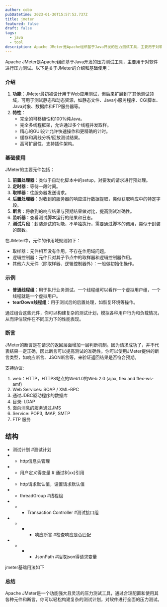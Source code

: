 ```yaml
---
author: cobo
pubDatetime: 2023-01-30T15:57:52.737Z
title: jmeter
featured: false
draft: false
tags:
  - java
  - tool
description: Apache JMeter是Apache组织基于Java开发的压力测试工具，主要用于对软件进行压力测试
---
```


Apache JMeter是Apache组织基于Java开发的压力测试工具，主要用于对软件进行压力测试。以下是关于JMeter的介绍和基础使用：

### 介绍

1. **功能**：JMeter最初被设计用于Web应用测试，但后来扩展到了其他测试领域，可用于测试静态和动态资源，如静态文件、Java小服务程序、CGI脚本、Java对象、数据库和FTP服务器等。
2. **特性**：
   - 完全的可移植性和100%纯Java。
   - 完全多线程框架，允许通过多个线程并发取样。
   - 精心的GUI设计允许快速操作和更精确的计时。
   - 缓存和离线分析/回放测试结果。
   - 高可扩展性，支持插件架构。

### 基础使用

JMeter的主要元件包括：

1. **前置处理器**：类似于自动化脚本中的setup，对要发的请求进行预处理。
2. **定时器**：等待一段时间。
3. **取样器**：往服务器发送请求。
4. **后置处理器**：对收到的服务器的响应进行数据提取，类似获取响应中的特定字段。
5. **断言**：将收到的响应结果与预期结果做对比，提高测试准确性。
6. **监听器**：查看测试脚本运行的结果和日志。
7. **测试片段**：封装测试的功能，不单独执行，需要通过脚本的调用，类似于封装的函数。

在JMeter中，元件的作用域规则如下：

- 取样器：元件相互没有作用，不存在作用域问题。
- 逻辑控制器：元件只对其子节点中的取样器和逻辑控制器作用。
- 其他六大元件（除取样器、逻辑控制器外）：一般做初始化操作。

### 示例

- **普通线程组**：用于执行业务测试。一个线程组可以看作一个虚拟用户组，一个线程就是一个虚拟用户。
- **tearDown线程组**：用于测试后的后置处理，如恢复环境等操作。

通过组合这些元件，你可以构建复杂的测试计划，模拟各种用户行为和负载情况，从而评估软件在不同压力下的性能表现。

### 断言

JMeter的断言是在请求的返回层面增加一层判断机制。因为请求成功了，并不代表结果一定正确，因此断言可以提高测试的准确性。你可以使用JMeter提供的断言类型，如响应断言、JSON断言等，来验证返回结果是否符合预期。

支持协议:

1. web：HTTP，HTTPS站点的Web1.0的Web 2.0 (ajax, flex and flex-ws-amf)
2. Web Services: SOAP / XML-RPC
3. 通过JDBC驱动程序的数据库
4. 目录: LDAP
5. 面向消息的服务通过JMS
6. Service: POP3, IMAP, SMTP
7. FTP 服务

## 结构

- 测试计划 #测试计划
- - http信息头管理
- - 用户定义得变量 # 通过${xx}引用
- - http请求默认值，设置请求默认值
- - threadGroup #线程组
- - - Transaction Controller #测试接口组
- - - - 响应断言 #检查响应是否匹配
- - - - JsonPath #抽取json得请求变量

jmeter基础用法如下

<!-- ![img49](@assets/images/img49.svg) -->

### 总结

Apache JMeter是一个功能强大且灵活的压力测试工具，通过合理配置和使用其各种元件和断言，你可以轻松构建复杂的测试计划，对软件进行全面的压力测试。
